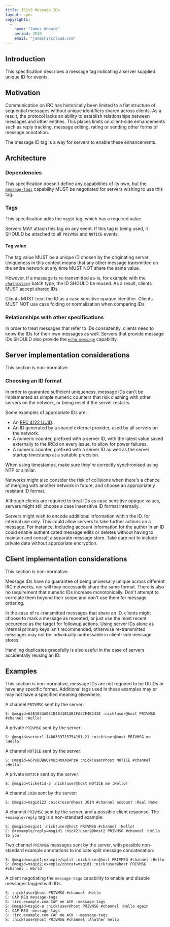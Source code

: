 ```yaml
---
title: IRCv3 Message IDs
layout: spec
copyrights:
  -
    name: "James Wheare"
    period: 2016
    email: "james@irccloud.com"
---
```


## Introduction

This specification describes a message tag indicating a server supplied unique ID for events.

## Motivation

Communication on IRC has historically been limited to a flat structure of sequential messages without unique identifiers shared across clients. As a result, the protocol lacks an ability to establish relationships between messages and other entities. This places limits on client-side enhancements such as reply tracking, message editing, rating or sending other forms of message annotation.

The message ID tag is a way for servers to enable these enhancements.

## Architecture

### Dependencies

This specification doesn't define any capabilities of its own, but the [`message-tags`](../extensions/message-tags.html) capability MUST be negotiated for servers wishing to use this tag.

### Tags

This specification adds the `msgid` tag, which has a required value.

Servers MAY attach this tag on any event. If this tag is being used, it SHOULD be attached to all `PRIVMSG` and `NOTICE` events.

#### Tag value

The tag value MUST be a unique ID chosen by the originating server. Uniqueness in this context means that any other message transmitted on the entire network at any time MUST NOT share the same value.

However, if a message is re-transmitted as-is, for example with the [`chathistory`](./batch/chathistory-3.3.html) batch type, the ID SHOULD be reused. As a result, clients MUST accept shared IDs.

Clients MUST treat the ID as a case sensitive opaque identifier. Clients MUST NOT use case folding or normalization when comparing IDs.

### Relationships with other specifications

In order to treat messages that refer to IDs consistently, clients need to know the IDs for their own messages as well. Servers that provide message IDs SHOULD also provide the [`echo-message`](./echo-message-3.2.html) capability.

## Server implementation considerations

This section is non-normative.

### Choosing an ID format

In order to guarantee sufficient uniqueness, message IDs can't be implemented as simple numeric counters that risk clashing with other servers on the network, or being reset if the server restarts.

Some examples of appropriate IDs are:

* An [RFC 4122 UUID](https://tools.ietf.org/html/rfc4122).
* An ID generated by a shared external provider, used by all servers on the network.
* A numeric counter, prefixed with a server ID, with the latest value saved externally to the IRCd on every issue, to allow for power failures.
* A numeric counter, prefixed with a server ID as well as the server startup timestamp at a suitable precision.

When using timestamps, make sure they're correctly synchronised using NTP or similar.

Networks might also consider the risk of collisions when there's a chance of merging with another network in future, and choose an appropriately resistant ID format.

Although clients are required to treat IDs as case sensitive opaque values, servers might still choose a case insensitive ID format internally.

Servers might wish to encode additional information within the ID, for internal use only. This could allow servers to take further actions on a message. For instance, including account information for the author in an ID could enable authenticated message edits or deletes without having to maintain and consult a separate message store. Take care not to include private data without appropriate encryption.

## Client implementation considerations

This section is non-normative.

Message IDs have no guarantee of being universally unique across different IRC networks, nor will they necessarily share the same format. There is also no requirement that numeric IDs increase monotonically. Don't attempt to correlate them beyond their scope and don't use them for message ordering.

In the case of re-transmitted messages that share an ID, clients might choose to mark a message as repeated, or just use the most recent occurence as the target for followup actions. Using server IDs alone as internal primary keys isn't recommended, otherwise re-transmitted messages may not be individually addressable in client-side message stores.

Handling duplicates gracefully is also useful in the case of servers accidentally reusing an ID.

## Examples

This section is non-normative, message IDs are not required to be UUIDs or have any specific format. Additional tags used in these examples may or may not have a specified meaning elsewhere.

A channel `PRIVMSG` sent by the server:

    S: @msgid=63E1033A051D4B41B1AB1FA3CF4B243E :nick!user@host PRIVMSG #channel :Hello!

A private `PRIVMSG` sent by the server:

    S: @msgid=server1-1480339715754191-21 :nick!user@host PRIVMSG me :Hello!

A channel `NOTICE` sent by the server:

    S: @msgid=G6PuDDBWQYmu3HmXXOAPzA :nick!user@host NOTICE #channel :Hello!

A private `NOTICE` sent by the server:

    S: @msgid=ticketid-5 :nick!user@host NOTICE me :Hello!

A channel `JOIN` sent by the server:

    S: @msgid=msgid123 :nick!user@host JOIN #channel account :Real Name

A channel `PRIVMSG` sent by the server, and a possible client response. The `+example/reply` tag is a non-standard example:

    S: @msgid=msgid1 :nick!user@host PRIVMSG #channel :Hello!
    C: @+example/reply=msgid1 :nick2!user2@host2 PRIVMSG #channel :Hello to you!

Two channel `PRIVMSG` messages sent by the server, with possible non-standard example annotations to indicate split message concatenation:

    S: @msgid=msgid1;example/split :nick!user@host PRIVMSG #channel :Hello
    S: @msgid=msgid2;example/concat=msgid1 :nick!user@host PRIVMSG #channel : World

A client negotiating the `message-tags` capability to enable and disable messages tagged with IDs.

    S: :nick!user@host PRIVMSG #channel :Hello
    C: CAP REQ message-tags
    S: :irc.example.com CAP me ACK :message-tags
    S: @msgid=msgid-a :nick!user@host PRIVMSG #channel :Hello again
    C: CAP REQ -message-tags
    S: :irc.example.com CAP me ACK :-message-tags
    S: :nick!user@host PRIVMSG #channel :Another hello

